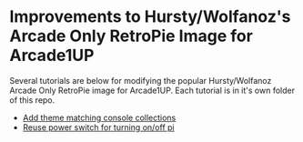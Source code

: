 Improvements to Hursty/Wolfanoz's Arcade Only RetroPie Image for Arcade1UP
=========

Several tutorials are below for modifying the popular Hursty/Wolfanoz Arcade Only RetroPie image for Arcade1UP. Each tutorial is in it's own folder of this repo.

* [Add theme matching console collections](console-games/README.md)
* [Reuse power switch for turning on/off pi](gpio-shutdown/README.md)
